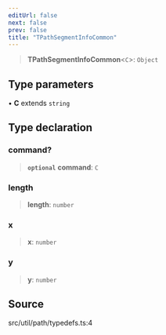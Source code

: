```yaml
---
editUrl: false
next: false
prev: false
title: "TPathSegmentInfoCommon"
---
```


> **TPathSegmentInfoCommon**\<`C`\>: `Object`

## Type parameters

• **C** extends `string`

## Type declaration

### command?

> **`optional`** **command**: `C`

### length

> **length**: `number`

### x

> **x**: `number`

### y

> **y**: `number`

## Source

src/util/path/typedefs.ts:4
